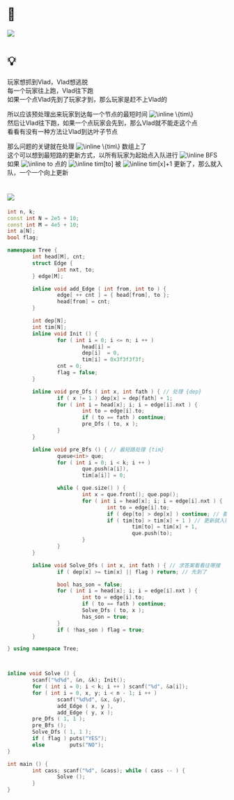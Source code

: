# 🔗
<a href="https://codeforces.com/contest/1611/problem/E1"><img src="https://i.loli.net/2021/11/26/Q61oAS5wfDUqRdI.png"></a>

# 💡
玩家想抓到Vlad，Vlad想逃脱  
每一个玩家往上跑，Vlad往下跑  
如果一个点Vlad先到了玩家才到，那么玩家是赶不上Vlad的  

所以应该预处理出来玩家到达每一个节点的最短时间  <img src="https://latex.codecogs.com/svg.image?\inline&space;\{tim\}" title="\inline \{tim\}" />   
然后让Vlad往下跑，如果一个点玩家会先到，那么Vlad就不能走这个点  
看看有没有一种方法让Vlad到达叶子节点  

  
那么问题的关键就在处理  <img src="https://latex.codecogs.com/svg.image?\inline&space;\{tim\}" title="\inline \{tim\}" />  数组上了  
这个可以想到最短路的更新方式，以所有玩家为起始点入队进行  <img src="https://latex.codecogs.com/svg.image?\inline&space;BFS" title="\inline BFS" />   
如果  <img src="https://latex.codecogs.com/svg.image?\inline&space;to" title="\inline to" />  点的  <img src="https://latex.codecogs.com/svg.image?\inline&space;tim[to]" title="\inline tim[to]" />  被  <img src="https://latex.codecogs.com/svg.image?\inline&space;tim[x]+1" title="\inline tim[x]+1" />  更新了，那么就入队，一个一个向上更新  


# <img src="https://img-blog.csdnimg.cn/20210713144601841.png" >
```cpp
int n, k;
const int N = 2e5 + 10;
const int M = 4e5 + 10;
int a[N];
bool flag;

namespace Tree {
        int head[M], cnt;
        struct Edge {
                int nxt, to;
        } edge[M];

        inline void add_Edge ( int from, int to ) {
                edge[ ++ cnt ] = { head[from], to };
                head[from] = cnt;
        }

        int dep[N];
        int tim[N];
        inline void Init () {
                for ( int i = 0; i <= n; i ++ )
                        head[i] = 
                        dep[i]  = 0,
                        tim[i] = 0x3f3f3f3f;
                cnt = 0;
                flag = false;
        }

        inline void pre_Dfs ( int x, int fath ) { // 处理 {dep}
                if ( x != 1 ) dep[x] = dep[fath] + 1;
                for ( int i = head[x]; i; i = edge[i].nxt ) {
                        int to = edge[i].to;
                        if ( to == fath ) continue;
                        pre_Dfs ( to, x );
                }
        }

        inline void pre_Bfs () { // 最短路处理 {tim}
                queue<int> que;
                for ( int i = 0; i < k; i ++ ) 
                        que.push(a[i]),
                        tim[a[i]] = 0;

                while ( que.size() ) {
                        int x = que.front(); que.pop();
                        for ( int i = head[x]; i; i = edge[i].nxt ) {
                                int to = edge[i].to;
                                if ( dep[to] > dep[x] ) continue; // 要往上跑
                                if ( tim[to] > tim[x] + 1 ) // 更新就入队
                                        tim[to] = tim[x] + 1,
                                        que.push(to);
                        }
                }
        }

        inline void Solve_Dfs ( int x, int fath ) { // 求答案看看往哪搜
                if ( dep[x] >= tim[x] || flag ) return; // 先到了

                bool has_son = false;
                for ( int i = head[x]; i; i = edge[i].nxt ) {
                        int to = edge[i].to;
                        if ( to == fath ) continue;
                        Solve_Dfs ( to, x );
                        has_son = true;
                }
                if ( !has_son ) flag = true;
        }

} using namespace Tree;



inline void Solve () {
        scanf("%d%d", &n, &k); Init();
        for ( int i = 0; i < k; i ++ ) scanf("%d", &a[i]);
        for ( int i = 0, x, y; i < n - 1; i ++ )
                scanf("%d%d", &x, &y),
                add_Edge ( x, y ),
                add_Edge ( y, x );
        pre_Dfs ( 1, 1 );
        pre_Bfs ();
        Solve_Dfs ( 1, 1 );
        if ( flag ) puts("YES");
        else        puts("NO");
}

int main () {
        int cass; scanf("%d", &cass); while ( cass -- ) {
                Solve ();
        }
}
```
